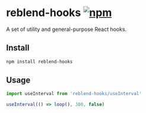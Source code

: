 # reblend-hooks [![npm][npm-badge]][npm]

A set of utility and general-purpose React hooks.

## Install

```sh
npm install reblend-hooks
```

## Usage

```js
import useInterval from 'reblend-hooks/useInterval'

useInterval(() => loop(), 300, false)
```

[npm-badge]: https://img.shields.io/npm/v/reblend-hooks.svg
[npm]: https://www.npmjs.org/package/reblend-hooks
